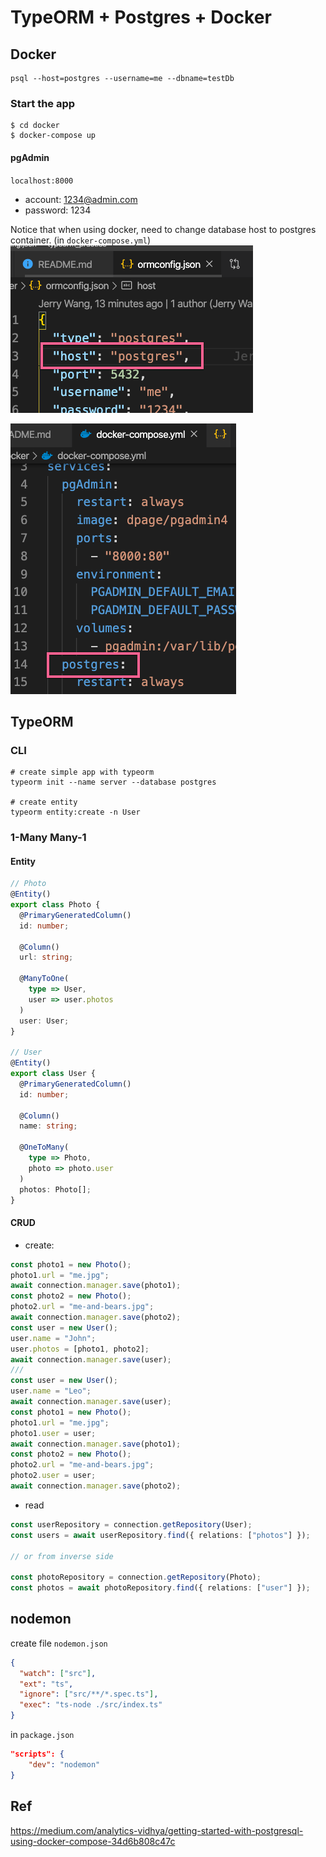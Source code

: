 # TypeORM + Postgres + Docker

## Docker

```
psql --host=postgres --username=me --dbname=testDb
```

### Start the app

```
$ cd docker
$ docker-compose up
```

#### pgAdmin

`localhost:8000`

- account: 1234@admin.com
- password: 1234

Notice that when using docker, need to change database host to postgres container. (in `docker-compose.yml`)
![](2020-02-13-13-45-38.png)

![](2020-02-13-13-47-12.png)

## TypeORM

### CLI

```
# create simple app with typeorm
typeorm init --name server --database postgres

# create entity
typeorm entity:create -n User
```

### 1-Many Many-1

#### Entity

```typescript
// Photo
@Entity()
export class Photo {
  @PrimaryGeneratedColumn()
  id: number;

  @Column()
  url: string;

  @ManyToOne(
    type => User,
    user => user.photos
  )
  user: User;
}

// User
@Entity()
export class User {
  @PrimaryGeneratedColumn()
  id: number;

  @Column()
  name: string;

  @OneToMany(
    type => Photo,
    photo => photo.user
  )
  photos: Photo[];
}
```

#### CRUD

- create:

```typescript
const photo1 = new Photo();
photo1.url = "me.jpg";
await connection.manager.save(photo1);
const photo2 = new Photo();
photo2.url = "me-and-bears.jpg";
await connection.manager.save(photo2);
const user = new User();
user.name = "John";
user.photos = [photo1, photo2];
await connection.manager.save(user);
///
const user = new User();
user.name = "Leo";
await connection.manager.save(user);
const photo1 = new Photo();
photo1.url = "me.jpg";
photo1.user = user;
await connection.manager.save(photo1);
const photo2 = new Photo();
photo2.url = "me-and-bears.jpg";
photo2.user = user;
await connection.manager.save(photo2);
```

- read

```typescript
const userRepository = connection.getRepository(User);
const users = await userRepository.find({ relations: ["photos"] });

// or from inverse side

const photoRepository = connection.getRepository(Photo);
const photos = await photoRepository.find({ relations: ["user"] });
```

## nodemon

create file `nodemon.json`

```json
{
  "watch": ["src"],
  "ext": "ts",
  "ignore": ["src/**/*.spec.ts"],
  "exec": "ts-node ./src/index.ts"
}
```

in `package.json`

```json
"scripts": {
    "dev": "nodemon"
}
```

## Ref

https://medium.com/analytics-vidhya/getting-started-with-postgresql-using-docker-compose-34d6b808c47c
